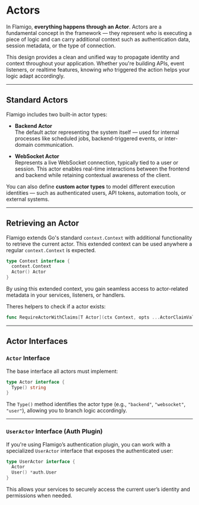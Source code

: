 # Actors

In Flamigo, **everything happens through an Actor**. Actors are a fundamental concept in the framework — they represent *who* is executing a piece of logic and can carry additional context such as authentication data, session metadata, or the type of connection.

This design provides a clean and unified way to propagate identity and context throughout your application. Whether you're building APIs, event listeners, or realtime features, knowing *who* triggered the action helps your logic adapt accordingly.

---

## Standard Actors

Flamigo includes two built-in actor types:

- **Backend Actor**  
  The default actor representing the system itself — used for internal processes like scheduled jobs, backend-triggered events, or inter-domain communication.

- **WebSocket Actor**  
  Represents a live WebSocket connection, typically tied to a user or session. This actor enables real-time interactions between the frontend and backend while retaining contextual awareness of the client.

You can also define **custom actor types** to model different execution identities — such as authenticated users, API tokens, automation tools, or external systems.

---

## Retrieving an Actor

Flamigo extends Go's standard `context.Context` with additional functionality to retrieve the current actor. This extended context can be used anywhere a regular `context.Context` is expected.

```go
type Context interface {
  context.Context
  Actor() Actor
}
```

By using this extended context, you gain seamless access to actor-related metadata in your services, listeners, or handlers.

Theres helpers to check if a actor exists:
```go
func RequireActorWithClaims[T Actor](ctx Context, opts ...ActorClaimValidator) (parsedActor T, err error)
```
---

## Actor Interfaces

### `Actor` Interface

The base interface all actors must implement:

```go
type Actor interface {
  Type() string
}
```

The `Type()` method identifies the actor type (e.g., `"backend"`, `"websocket"`, `"user"`), allowing you to branch logic accordingly.

---

### `UserActor` Interface (Auth Plugin)

If you're using Flamigo’s authentication plugin, you can work with a specialized `UserActor` interface that exposes the authenticated user:

```go
type UserActor interface {
  Actor
  User() *auth.User
}
```

This allows your services to securely access the current user’s identity and permissions when needed.
